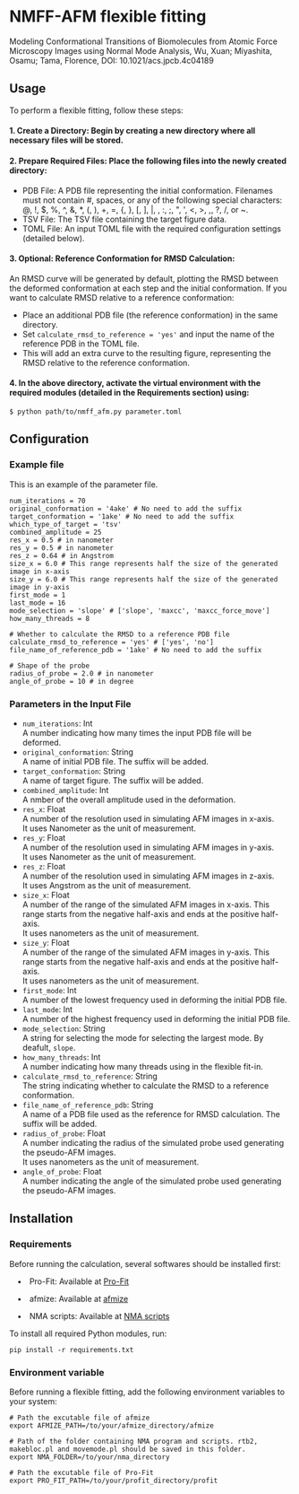 # NMFF-AFM flexible fitting
Modeling Conformational Transitions of Biomolecules from Atomic Force Microscopy Images using Normal Mode Analysis, Wu, Xuan; Miyashita, Osamu; Tama, Florence, DOI: 10.1021/acs.jpcb.4c04189
## Usage
To perform a flexible fitting, follow these steps:
#### 1. Create a Directory: Begin by creating a new directory where all necessary files will be stored.
#### 2. Prepare Required Files: Place the following files into the newly created directory:
* PDB File: A PDB file representing the initial conformation. Filenames must not contain #, spaces, or any of the following special characters: @, !, $, %, ^, &, *, (, ), +, =, {, }, [, ], |, \, :, ;, ", ', <, >, ,, ?, /, or ~.
* TSV File: The TSV file containing the target figure data.
* TOML File: An input TOML file with the required configuration settings (detailed below).
#### 3. Optional: Reference Conformation for RMSD Calculation:
An RMSD curve will be generated by default, plotting the RMSD between the deformed conformation at each step and the initial conformation. If you want to calculate RMSD relative to a reference conformation:
* Place an additional PDB file (the reference conformation) in the same directory.
* Set `calculate_rmsd_to_reference = 'yes'` and input the name of the reference PDB in the TOML file.
* This will add an extra curve to the resulting figure, representing the RMSD relative to the reference conformation.
#### 4. In the above directory, activate the virtual environment with the required modules (detailed in the Requirements section) using:
```
$ python path/to/nmff_afm.py parameter.toml
```

## Configuration
### Example file
This is an example of the parameter file.
```
num_iterations = 70
original_conformation = '4ake' # No need to add the suffix
target_conformation = '1ake' # No need to add the suffix
which_type_of_target = 'tsv'
combined_amplitude = 25
res_x = 0.5 # in nanometer
res_y = 0.5 # in nanometer
res_z = 0.64 # in Angstrom
size_x = 6.0 # This range represents half the size of the generated image in x-axis
size_y = 6.0 # This range represents half the size of the generated image in y-axis
first_mode = 1
last_mode = 16
mode_selection = 'slope' # ['slope', 'maxcc', 'maxcc_force_move']
how_many_threads = 8

# Whether to calculate the RMSD to a reference PDB file
calculate_rmsd_to_reference = 'yes' # ['yes', 'no']
file_name_of_reference_pdb = '1ake' # No need to add the suffix

# Shape of the probe
radius_of_probe = 2.0 # in nanometer
angle_of_probe = 10 # in degree
```

### Parameters in the Input File
* `num_iterations`: Int\
A number indicating how many times the input PDB file will be deformed.
* `original_conformation`: String\
A name of initial PDB file. The suffix will be added.
* `target_conformation`: String\
A name of target figure. The suffix will be added.
* `combined_amplitude`: Int\
A nmber of the overall amplitude used in the deformation.
* `res_x`: Float\
A number of the resolution used in simulating AFM images in x-axis.\
It uses Nanometer as the unit of measurement.
* `res_y`: Float\
A number of the resolution used in simulating AFM images in y-axis.\
It uses Nanometer as the unit of measurement.
* `res_z`: Float\
A number of the resolution used in simulating AFM images in z-axis.\
It uses Angstrom as the unit of measurement.
* `size_x`: Float\
A number of the range of the simulated AFM images in x-axis. This range starts from the negative half-axis and ends at the positive half-axis.\
It uses nanometers as the unit of measurement.
* `size_y`: Float\
A number of the range of the simulated AFM images in y-axis. This range starts from the negative half-axis and ends at the positive half-axis.\
It uses nanometers as the unit of measurement.
* `first_mode`: Int\
A number of the lowest frequency used in deforming the initial PDB file.
* `last_mode`: Int\
A number of the highest frequency used in deforming the initial PDB file.
* `mode_selection`: String\
A string for selecting the mode for selecting the largest mode.
By deafult, `slope`.
* `how_many_threads`: Int\
A number indicating how many threads using in the flexible fit-in.
* `calculate_rmsd_to_reference`: String\
The string indicating whether to calculate the RMSD to a reference conformation.
* `file_name_of_reference_pdb`: String\
A name of a PDB file used as the reference for RMSD calculation. The suffix will be added.
* `radius_of_probe`: Float\
A number indicating the radius of the simulated probe used generating the pseudo-AFM images.\
It uses nanometers as the unit of measurement.
* `angle_of_probe`: Float\
A number indicating the angle of the simulated probe used generating the pseudo-AFM images.

## Installation
### Requirements
Before running the calculation, several softwares should be installed first:

&emsp;&bull;&emsp;Pro-Fit: Available at [Pro-Fit](http://www.bioinf.org.uk)

&emsp;&bull;&emsp;afmize: Available at [afmize](https://github.com/ToruNiina/afmize)

&emsp;&bull;&emsp;NMA scripts: Available at [NMA scripts](https://github.com/TamaLab/nma)

To install all required Python modules, run:
```
pip install -r requirements.txt
```

### Environment variable
Before running a flexible fitting, add the following environment variables to your system:
```
# Path the excutable file of afmize
export AFMIZE_PATH=/to/your/afmize_directory/afmize

# Path of the folder containing NMA program and scripts. rtb2, makebloc.pl and movemode.pl should be saved in this folder.
export NMA_FOLDER=/to/your/nma_directory

# Path the excutable file of Pro-Fit
export PRO_FIT_PATH=/to/your/profit_directory/profit
```
